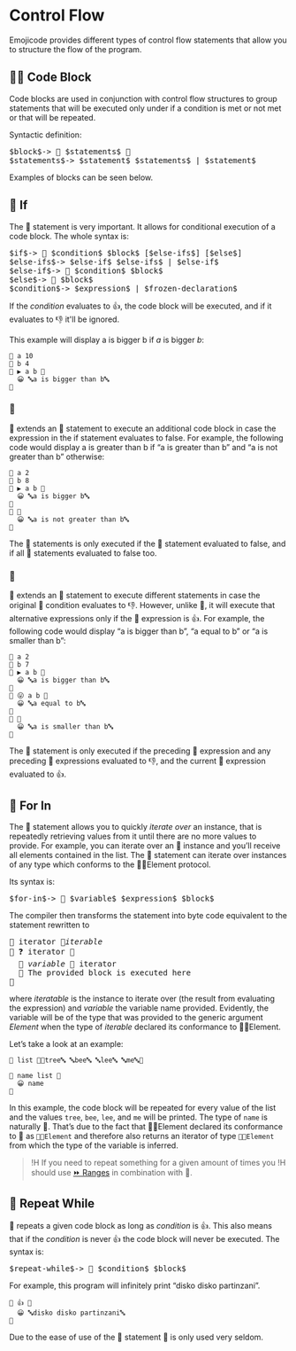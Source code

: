 # Control Flow

Emojicode provides different types of control flow statements that allow you to
structure the flow of the program.

## 🍇🍉 Code Block

Code blocks are used in conjunction with control flow structures to group
statements that will be executed only under if a condition is met or not met
or that will be repeated.

Syntactic definition:

<pre class="syntax">
$block$-> 🍇 $statements$ 🍉
$statements$-> $statement$ $statements$ | $statement$
</pre>

Examples of blocks can be seen below.

## 🍊 If

The 🍊 statement is very important. It allows for conditional execution of a
code block. The whole syntax is:

<pre class="syntax">
$if$-> 🍊 $condition$ $block$ [$else-ifs$] [$else$]
$else-ifs$-> $else-if$ $else-ifs$ | $else-if$
$else-if$-> 🍋 $condition$ $block$
$else$-> 🍓 $block$
$condition$-> $expression$ | $frozen-declaration$
</pre>

If the *condition* evaluates to 👍, the code block will be executed, and
if it evaluates to 👎 it'll be ignored.

This example will display a is bigger b if *a* is bigger *b*:

```
🍦 a 10
🍦 b 4
🍊 ▶️ a b 🍇
  😀 🔤a is bigger than b🔤
🍉
```

### 🍓

🍓 extends an 🍊 statement to execute an additional code block in case the
expression in the if statement evaluates to false. For example, the following
code would display a is greater than b if “a is greater than b” and “a is not
greater than b” otherwise:

```
🍦 a 2
🍦 b 8
🍊 ▶️ a b 🍇
  😀 🔤a is bigger b🔤
🍉
🍓 🍇
  😀 🔤a is not greater than b🔤
🍉
```

The 🍓 statements is only executed if the 🍊 statement evaluated to false, and
if all 🍋 statements evaluated to false too.

### 🍋

🍋 extends an 🍊 statement to execute different statements in case the original
🍊 condition evaluates to 👎. However, unlike 🍊, it will execute that
alternative expressions only if the 🍊 expression is 👍. For example, the
following code would display “a is bigger than b”, “a equal to b” or “a is
smaller than b”:

```
🍦 a 2
🍦 b 7
🍊 ▶️ a b 🍇
  😀 🔤a is bigger than b🔤
🍉
🍋 😛 a b 🍇
  😀 🔤a equal to b🔤
🍉
🍓 🍇
  😀 🔤a is smaller than b🔤
🍉
```

The 🍋 statement is only executed if the preceding 🍊 expression and any
preceding 🍋 expressions evaluated to 👎, and the current 🍋 expression
evaluated to 👍.

## 🔂 For In

The 🔂 statement allows you to quickly *iterate over* an instance, that is
repeatedly retrieving values from it until there are no more values to provide.
For example, you can iterate over an 🍨 instance and you’ll receive all elements
contained in the list. The 🔂 statement can iterate over instances of any type
which conforms to the 🔂🐚Element protocol.

Its syntax is:

<pre class="syntax">
$for-in$-> 🔂 $variable$ $expression$ $block$
</pre>

The compiler then transforms the statement into byte code equivalent to the
statement rewritten to

<pre class="exampe">
🍦 iterator 🍡<i>iterable</i>
🔁 ❓ iterator 🍇
  🍦 <i>variable</i> 🔽 iterator
  👴 The provided block is executed here
🍉
</pre>

where *iteratable* is the instance to iterate over (the result from evaluating
the expression) and *variable* the variable name provided. Evidently, the
variable will be of the type that was provided to the generic argument *Element*
when the type of *iterable* declared its conformance to 🔂🐚Element.

Let’s take a look at an example:

```
🍦 list 🍨🔤tree🔤 🔤bee🔤 🔤lee🔤 🔤me🔤🍆

🔂 name list 🍇
  😀 name
🍉
```

In this example, the code block will be repeated for every value of the list
and the values `tree`, `bee`, `lee`, and `me` will be printed. The type of
`name` is naturally 🔡. That’s due to the fact that 🍨🐚Element
declared its conformance to 🔂 as `🔂🐚Element` and therefore also returns
an iterator of type `🍡🐚Element` from which the type of the variable is
inferred.

>!H If you need to repeat something for a given amount of times you
>!H should use [⏩ Ranges](the-s-package.html#-ranges) in combination with 🔂.

## 🔁 Repeat While

🔁 repeats a given code block as long as *condition* is 👍. This also means
that if the *condition* is never 👍 the code block will never be executed.
The syntax is:

<pre class="syntax">
$repeat-while$-> 🔁 $condition$ $block$
</pre>

For example, this program will infinitely print “disko disko partinzani”.

```
🔁 👍 🍇
  😀 🔤disko disko partinzani🔤
🍉
```

Due to the ease of use of the 🔂 statement 🔁 is only used very seldom.
